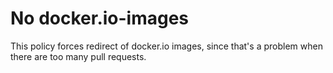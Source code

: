 # No docker.io-images

This policy forces redirect of docker.io images, since that's a problem when
there are too many pull requests.

